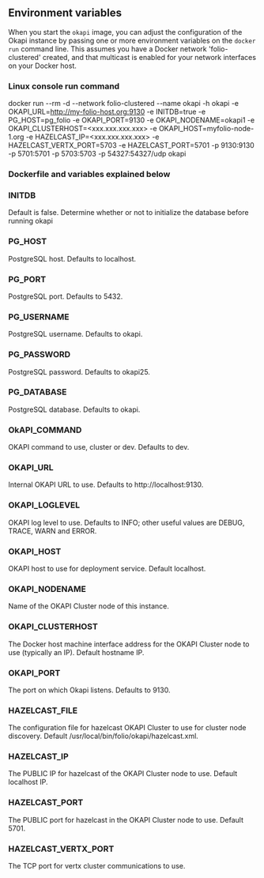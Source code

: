 ## Environment variables

When you start the `okapi` image, you can adjust the configuration of the Okapi instance by passing one or more environment variables on the `docker run` command line. This assumes you have a Docker network 'folio-clustered' created, and that multicast is enabled for your network interfaces on your Docker host.


### Linux console run command ###


docker run --rm -d --network folio-clustered --name okapi -h okapi -e OKAPI_URL=http://my-folio-host.org:9130 -e INITDB=true -e PG_HOST=pg_folio -e OKAPI_PORT=9130 -e OKAPI_NODENAME=okapi1 -e OKAPI_CLUSTERHOST=<xxx.xxx.xxx.xxx> -e OKAPI_HOST=myfolio-node-1.org -e HAZELCAST_IP=<xxx.xxx.xxx.xxx> -e HAZELCAST_VERTX_PORT=5703 -e HAZELCAST_PORT=5701 -p 9130:9130 -p 5701:5701 -p 5703:5703 -p 54327:54327/udp okapi


### Dockerfile and variables explained below ###


### INITDB

Default is false.  Determine whether or not to initialize the database before running okapi

### PG_HOST

PostgreSQL host. Defaults to localhost.

### PG_PORT

PostgreSQL port. Defaults to 5432.

### PG_USERNAME

PostgreSQL username. Defaults to okapi.

### PG_PASSWORD

PostgreSQL password. Defaults to okapi25.

### PG_DATABASE

PostgreSQL database. Defaults to okapi.

### OkAPI_COMMAND

OKAPI command to use, cluster or dev. Defaults to dev.

### OKAPI_URL

Internal OKAPI URL to use.  Defaults to http://localhost:9130.

### OKAPI_LOGLEVEL

OKAPI log level to use.  Defaults to INFO; other useful values are DEBUG, TRACE, WARN and ERROR.

### OKAPI_HOST

OKAPI host to use for deployment service.  Default localhost.

### OKAPI_NODENAME

Name of the OKAPI Cluster node of this instance.

### OKAPI_CLUSTERHOST

The Docker host machine interface address for the OKAPI Cluster node to use (typically an IP). Default hostname IP.

### OKAPI_PORT

The port on which Okapi listens. Defaults to 9130.

### HAZELCAST_FILE

The configuration file for hazelcast OKAPI Cluster to use for cluster node discovery. Default /usr/local/bin/folio/okapi/hazelcast.xml.

### HAZELCAST_IP

The PUBLIC IP for hazelcast of the OKAPI Cluster node to use. Default localhost IP.

### HAZELCAST_PORT

The PUBLIC port for hazelcast in the OKAPI Cluster node to use. Default 5701.

### HAZELCAST_VERTX_PORT

The TCP port for vertx cluster communications to use.